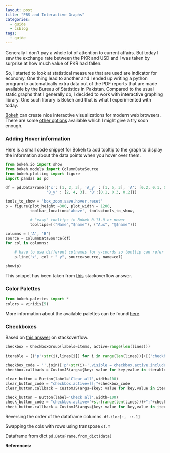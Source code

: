 ```yaml
---
layout: post
title: "PBS and Interactive Graphs"
categories:
  - guide
  - csblog
tags:
  - guide
---
```



Generally I don't pay a whole lot of attention to current affairs. But today I saw the exchange rate
between the PKR and USD and I was taken by surprise at how much value of PKR had fallen.

So, I started to look at statistical measures that are used are indicator for economy. One thing lead to another
and I ended up writing a python program to automatically extra data out of the PDF reports that are made available
by the Bureau of Statistics in Pakistan. Compared to the usual static graphs that I generally do, I decided to work
with interactive graphing library. One such library is Bokeh and that is what I experimented with today.

[Bokeh](http://bokeh.pydata.org/en/latest/) can create nice interactive visualizations for modern web browsers. There are some [other options](https://mode.com/blog/python-interactive-plot-libraries) available which I might give a try soon enough.

### Adding Hover information
Here is a small code snippet for Bokeh to add tooltip to the graph to display the information about the data points when you hover over them.

```python
from bokeh.io import show
from bokeh.models import ColumnDataSource
from bokeh.plotting import figure
import pandas as pd

df = pd.DataFrame({'x': [1, 2, 3], 'A_y' : [1, 5, 3], 'A': [0.2, 0.1, 0.2],
                  'B_y' : [2, 4, 3], 'B':[0.1, 0.3, 0.2]})

tools_to_show = 'box_zoom,save,hover,reset'
p = figure(plot_height =300, plot_width = 1200,
           toolbar_location='above', tools=tools_to_show,

           # "easy" tooltips in Bokeh 0.13.0 or newer
           tooltips=[("Name","$name"), ("Aux", "@$name")])

columns = ['A', 'B']
source = ColumnDataSource(df)
for col in columns:

    # have to use different colnames for y-coords so tooltip can refer to @$name
    p.line('x', col + "_y", source=source, name=col)

show(p)
```
This snippet has been taken from [this](https://stackoverflow.com/questions/51271775/pandas-bokeh-how-get-dataframe-column-name-for-hover-tool) stackoverflow answer.

### Color Palettes

```python
from bokeh.palettes import *
colors = viridis(5)
```
More information about the available palettes can be found [here](https://bokeh.pydata.org/en/latest/docs/reference/palettes.html#large-palettes).

### Checkboxes
Based on [this answer](https://stackoverflow.com/questions/39522642/bokeh-check-checkboxes-with-a-button-checkbox-callback) on stackoverflow.

```python
checkbox = CheckboxGroup(labels=items, active=range(len(lines)))

iterable = [('p'+str(i),lines[i]) for i in range(len(lines))]+[('checkbox',checkbox)]

checkbox_code = ''.join(['p'+str(i)+'.visible = checkbox.active.includes('+str(i)+');' for i in range(len(lines))])
checkbox.callback = CustomJS(args={key: value for key,value in iterable}, code=checkbox_code)

clear_button = Button(label='Clear all',width=100)
clear_button_code = "checkbox.active=[];"+checkbox_code
clear_button.callback = CustomJS(args={key: value for key,value in iterable}, code=clear_button_code)

check_button = Button(label='Check all',width=100)
check_button_code = "checkbox.active="+str(range(len(lines)))+";"+checkbox_code
check_button.callback = CustomJS(args={key: value for key,value in iterable}, code=check_button_code)
```
Reversing the order of the dataframe columns.
`df.iloc[:, ::-1]`

Swapping the cols with rows using transpose
`df.T`

Dataframe from dict
`pd.DataFrame.from_dict(data)`

**References:**
